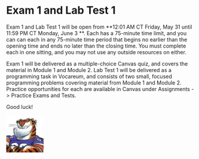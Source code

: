 # Exam 1 and Lab Test 1

Exam 1 and Lab Test 1 will be open from **12:01 AM CT Friday, May 31 until
11:59 PM CT Monday, June 3 **. Each has a 75-minute time limit, and you can
can each in any 75-minute time period that begins no earlier than the opening
time and ends no later than the closing time. You must complete each in one
sitting, and you may not use any outside resources on either.

Exam 1 will be delivered as a multiple-choice Canvas quiz, and covers the
material in Module 1 and Module 2. Lab Test 1 will be delivered as a
programming task in Vocareum, and consists of two small, focused programming
problems covering material from Module 1 and Module 2. Practice opportunities
for each are available in Canvas under Assignments -> Practice Exams and Tests.

Good luck!

<img src="../../../img/rags.jpg" width="100">

